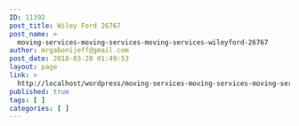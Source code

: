 ```yaml
---
ID: 11392
post_title: Wiley Ford 26767
post_name: >
  moving-services-moving-services-moving-services-wileyford-26767
author: mrgabonijeff@gmail.com
post_date: 2018-03-28 01:49:53
layout: page
link: >
  http://localhost/wordpress/moving-services-moving-services-moving-services-wileyford-26767/
published: true
tags: [ ]
categories: [ ]
---
```

